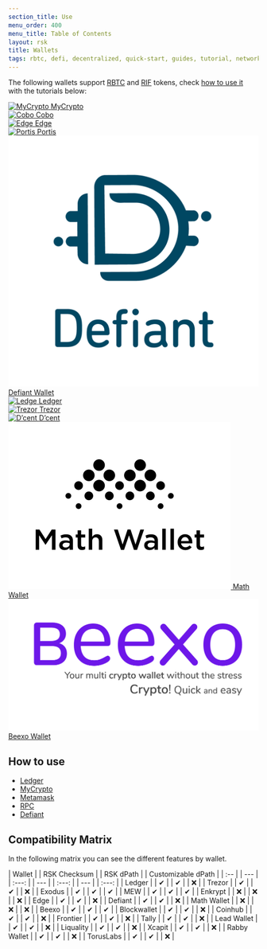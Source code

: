```yaml
---
section_title: Use
menu_order: 400
menu_title: Table of Contents
layout: rsk
title: Wallets
tags: rbtc, defi, decentralized, quick-start, guides, tutorial, networks, dapps, tools, rsk, ethereum, smart-contracts, install, get-started, how-to, mainnet, testnet, contracts, wallets, web3, crypto
---
```


The following wallets support [RBTC](/rsk/rbtc/) and [RIF](/rif/token) tokens, check [how to use it](#how-to-use) with the tutorials below:


<div id="walletCarousel" class="owl-carousel owl-theme">
    <div class="item">
        <a href="https://mycrypto.com/account" target="blank">
        <img src="https://rsk.co/img/wallets/1-mycrypto.png" alt="MyCrypto">
        <a class="company-name" href="https://mycrypto.com/account" target="blank">MyCrypto</a>
        </a>
    </div>
    <div class="item">
        <a href="https://cobo.com/" target="blank">
        <img src="https://rsk.co/img/wallets/cobo.png" alt="Cobo">
        <a class="company-name" href="https://cobo.com/" target="blank">Cobo</a>
        </a>
    </div>
    <div class="item">
        <a href="https://edge.app/" target="blank">
        <img src="https://rsk.co/img/wallets/9-edge.png" alt="Edge">
        <a class="company-name" href="https://edge.app/" target="blank">Edge</a>
        </a>
    </div>
    <div class="item">
        <a href="https://www.portis.io/" target="blank">
        <img src="https://rsk.co/img/wallets/6-portis.png" alt="Portis">
        <a class="company-name" href="https://www.portis.io/" target="blank">Portis</a>
        </a>
    </div>
    <div class="item">
        <a href="https://www.defiantapp.tech" target="blank">
        <img src="/assets/img/rsk/wallets/defiant-logo.png" alt="Defiant Wallet">
        <a class="company-name" href="https://www.defiantapp.tech" target="blank">Defiant Wallet</a>
        </a>
    </div>
    <div class="item">
        <a href="https://www.ledger.com/" target="blank">
        <img src="https://rsk.co/img/wallets/3-ledger.png" alt="Ledge">
        <a class="company-name" href="https://www.ledger.com/" target="blank">Ledger</a>
        </a>
    </div>
    <div class="item">
        <a href="https://trezor.io/" target="blank">
        <img src="https://rsk.co/img/wallets/7-trezor.png" alt="Trezor">
        <a class="company-name" href="https://trezor.io/" target="blank">Trezor</a>
        </a>
    </div>
    <div class="item">
        <a href="https://dcentwallet.com/" target="blank">
        <img src="https://rsk.co/img/wallets/5-dcent.png" alt="D’cent">
        <a class="company-name" href="https://dcentwallet.com/" target="blank">D’cent</a>
        </a>
    </div>
    <div class="item">
        <a href="https://mathwallet.org/en-us/" target="blank">
        <img src="/assets/img/rsk/wallets/MathWallet_Logo_Vertical_Black.png" alt="Math Wallet">
        <a class="company-name" href="https://mathwallet.org/en-us/" target="blank">Math Wallet</a>
        </a>
    </div>
    <div class="item">
        <a href="https://beexo.com/" target="blank">
            <img id="square-fix" src="/assets/img/rsk/wallets/beexo_wallet.png" alt="Beexo Wallet">
            <a class="company-name" href="https://beexo.com/" target="blank">Beexo Wallet</a>
        </a>
    </div>
</div>

## How to use

- [Ledger](/wallet/use/ledger)
- [MyCrypto](/wallet/use/mycrypto)
- [Metamask](/wallet/use/metamask)
- [RPC](/wallet/use/json-rpc)
- [Defiant](/solutions/defiant/)

## Compatibility Matrix

In the following matrix you can see the different features by wallet.

| Wallet | | RSK Checksum | | RSK dPath | | Customizable dPath |
| :-- | | --- | | :---: | | --- | | :---: | | --- | | :---: |
| Ledger | | ✔ | | ✔ | | ❌ |
| Trezor | | ✔ | | ✔ | | ❌ |
| Exodus | | ✔ | | ✔ | | ✔ |
| MEW | | ✔ | | ✔ | | ✔ |
| Enkrypt | | ❌ | | ❌ | | ❌ |
| Edge | | ✔ | | ✔ | | ❌ |
| Defiant | | ✔ | | ✔ | | ❌ |
| Math Wallet | | ❌ | | ❌ | | ❌ |
| Beexo | | ✔ | | ✔ | | ✔ |
| Blockwallet | | ✔ | | ✔ | | ❌ |
| Coinhub | | ✔ | | ✔ | | ❌ |
| Frontier | | ✔ | | ✔ | | ❌ |
| Tally | | ✔ | | ✔ | | ❌ |
| Lead Wallet | | ✔ | | ✔ | | ❌ |
| Liquality | | ✔ | | ✔ | | ❌ |
| Xcapit | | ✔ | | ✔ | | ❌ |
| Rabby Wallet | | ✔ | | ✔ | | ❌ |
| TorusLabs | | ✔ | | ✔ | | ❌ |
